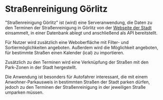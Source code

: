 # Straßenreinigung Görlitz

"Straßenreinigung Görlitz" ist (wird) eine Serveranwendung,
die Daten zu den Terminen der Straßenreinigung in Görlitz von der
[Webseite der Stadt](https://www.goerlitz.de/Strassenreinigung.html) einsammelt, in einer Datenbank ablegt und anschließend als API bereitstellt.

Für Nutzer wird zusätzlich eine Weboberfläche mit Filter- und Sortiermöglichkeiten angeboten.
Außerdem wird die Möglichkeit angeboten, für bestimmte Straßen einen Kalender (ical) zu importieren.

Zusätzlich zu den Terminen wird eine Verknüpfung der Straßen mit den Park-Zonen
in der Stadt hergestellt.

Die Anwendung ist besonders für Autofahrer interessant, die mit einem Anwohner-Parkausweis
in bestimmten Straßen der Stadt parken dürfen, jedoch zu den Terminen der Straßenreinigung
in der jeweiligen Straße umparken müssen.
